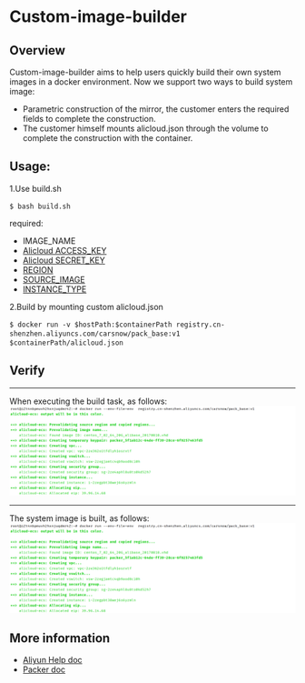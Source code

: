 # Custom-image-builder
## Overview
Custom-image-builder aims to help users quickly build their own system images in a docker environment.
Now we support two ways to build system image:
- Parametric construction of the mirror, the customer enters the required fields to complete the construction.
- The customer himself mounts alicloud.json through the volume to complete the construction with the container.

## Usage:
1.Use build.sh 
```shell script
$ bash build.sh 
```
required:
- IMAGE_NAME
- [Alicloud ACCESS_KEY](https://help.aliyun.com/document_detail/53045.html?spm=a2c4g.11186623.2.18.60be682bppY9d0#concept-53045-zh)
- [Alicloud SECRET_KEY](https://help.aliyun.com/document_detail/53045.html?spm=a2c4g.11186623.2.18.60be682blplKSc#concept-53045-zh)
- [REGION](https://help.aliyun.com/document_detail/140601.html?spm=a2c4g.11186623.4.3.41b74c07HvI7Kj)
- [SOURCE_IMAGE](https://help.aliyun.com/document_detail/25534.html?spm=a2c4g.11186623.2.35.307c26adf43O8X#doc-api-Ecs-DescribeImages)
- [INSTANCE_TYPE](https://www.alibabacloud.com/help/zh/doc-detail/25378.htm)

2.Build by mounting custom alicloud.json
```shell script
$ docker run -v $hostPath:$containerPath registry.cn-shenzhen.aliyuncs.com/carsnow/pack_base:v1  $containerPath/alicloud.json
```
## Verify
***
When executing the build task, as follows:
![building](doc/image/building.png)
***
The system image is built, as follows:
![down](doc/image/building.png)

## More information
- [Aliyun Help doc](https://help.aliyun.com/document_detail/60822.html?spm=a2c4g.11186623.2.25.3ae026adG47BDI#concept-idd-4cm-xdb)
- [Packer doc](https://www.packer.io/docs/builders/alicloud-ecs)